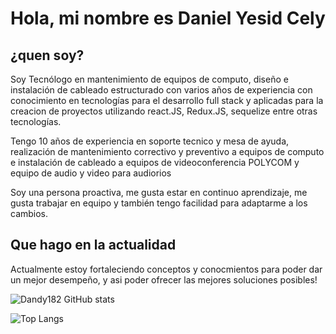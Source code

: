 <h1 align='left'> Hola, <span>mi nombre es Daniel Yesid Cely<span></h1>

  <h2>¿quen soy?</h2>
Soy Tecnólogo en mantenimiento de equipos de computo, diseño e instalación de cableado estructurado con varios años de experiencia con conocimiento en tecnologías
para el desarrollo full stack y aplicadas para la creacion de proyectos utilizando react.JS, Redux.JS, sequelize entre otras tecnologías.
  
  Tengo 10 años de experiencia en soporte tecnico y mesa de ayuda, realización de mantenimiento correctivo y preventivo a equipos de computo e instalación de cableado 
a equipos de videoconferencia POLYCOM y equipo de audio y video para audiorios
  
Soy una persona proactiva, me gusta estar en continuo aprendizaje, me gusta trabajar en equipo y también tengo facilidad para adaptarme a los cambios. 
  
  
  <h2>Que hago en la actualidad</h2>
  
   Actualmente estoy fortaleciendo conceptos y conocmientos para poder dar un mejor desempeño, y asi poder ofrecer las mejores soluciones posibles!

![Dandy182 GitHub stats](https://github-readme-stats.vercel.app/api?username=Dandy182&theme=radical)

![Top Langs](https://github-readme-stats.vercel.app/api/top-langs/?username=Dandy182&bg_color=082032&hide_border=true&title_color=EEEEEE&text_color=EEEEEE&icon_color=ff006c&count_private=true)

<!---Dandy182/Dandy182 is a ✨ special ✨ repository because its `README.md` (this file) appears on your GitHub profile.
You can click the Preview link to take a look at your changes.
--->
